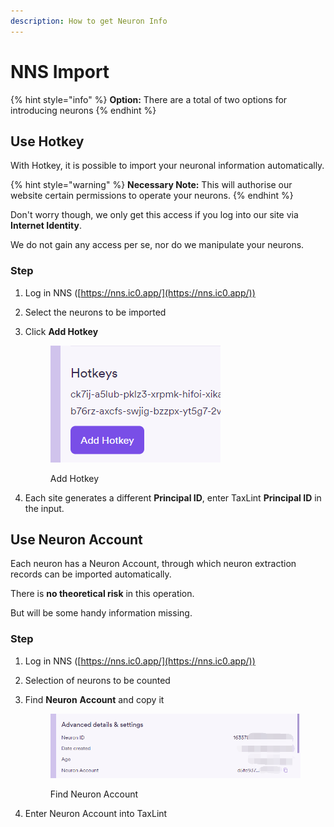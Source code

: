 ```yaml
---
description: How to get Neuron Info
---
```


# NNS Import

{% hint style="info" %}
**Option:** There are a total of two options for introducing neurons
{% endhint %}

## Use Hotkey

With Hotkey, it is possible to import your neuronal information automatically.

{% hint style="warning" %}
**Necessary Note:** This will authorise our website certain permissions to operate your neurons.
{% endhint %}

Don't worry though, we only get this access if you log into our site via **Internet Identity**.&#x20;

We do not gain any access per se, nor do we manipulate your neurons.

### Step&#x20;

1. Log in NNS ([https://nns.ic0.app/](https://nns.ic0.app/))
2. Select the neurons to be imported
3.  Click **Add Hotkey**

    <figure><img src="../.gitbook/assets/image.png" alt=""><figcaption><p>Add Hotkey</p></figcaption></figure>
4. Each site generates a different **Principal ID**, enter TaxLint **Principal ID** in the input.

## Use Neuron Account&#x20;

Each neuron has a Neuron Account, through which neuron extraction records can be imported automatically.

There is **no theoretical risk** in this operation.

But will be some handy information missing.

### **Step**

1. Log in NNS ([https://nns.ic0.app/](https://nns.ic0.app/))
2. Selection of neurons to be counted
3.  Find **Neuron** **Account** and copy it

    <figure><img src="../.gitbook/assets/image (1).png" alt=""><figcaption><p>Find Neuron Account</p></figcaption></figure>
4. Enter Neuron Account into TaxLint



